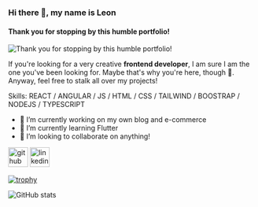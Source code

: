 ### Hi there 👋, my name is Leon
#### Thank you for stopping by this humble portfolio!
![Thank you for stopping by this humble portfolio!](https://media.licdn.com/dms/image/D4E16AQFnDMYjEVxJRg/profile-displaybackgroundimage-shrink_350_1400/0/1697006356170?e=1711584000&v=beta&t=aRdQ_59KMQkeAEN1AyQvmsKcbQFWeIbucJoxfpz1K90)

If you're looking for a very creative **frontend developer**, I am sure I am the one you've been looking for. Maybe that's why you're here, though 🤔. Anyway, feel free to stalk all over my projects!

Skills: REACT / ANGULAR / JS / HTML / CSS / TAILWIND / BOOSTRAP / NODEJS / TYPESCRIPT

- 🔭 I’m currently working on my own blog and e-commerce 
- 🌱 I’m currently learning Flutter 
- 👯 I’m looking to collaborate on anything! 


[<img src='https://cdn.jsdelivr.net/npm/simple-icons@3.0.1/icons/github.svg' alt='github' height='40'>](https://github.com/K1mera)  [<img src='https://cdn.jsdelivr.net/npm/simple-icons@3.0.1/icons/linkedin.svg' alt='linkedin' height='40'>](https://www.linkedin.com/in/https://www.linkedin.com/in/juan-chac%C3%B3n-450629137//)  

[![trophy](https://github-profile-trophy.vercel.app/?username=K1mera)](https://github.com/ryo-ma/github-profile-trophy)

![GitHub stats](https://github-readme-stats.vercel.app/api?username=K1mera&show_icons=true)  

